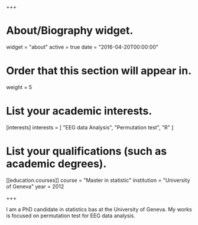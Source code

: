 +++
# About/Biography widget.
widget = "about"
active = true
date = "2016-04-20T00:00:00"

# Order that this section will appear in.
weight = 5

# List your academic interests.
[interests]
  interests = [
    "EEG data Analysis",
    "Permutation test",
    "R"
  ]

# List your qualifications (such as academic degrees).
[[education.courses]]
  course = "Master in statistic"
  institution = "University of Geneva"
  year = 2012

 
+++

I am a PhD candidate in statistics bas at the University of Geneva. My works is focused on permutation test for EEG data analysis.

